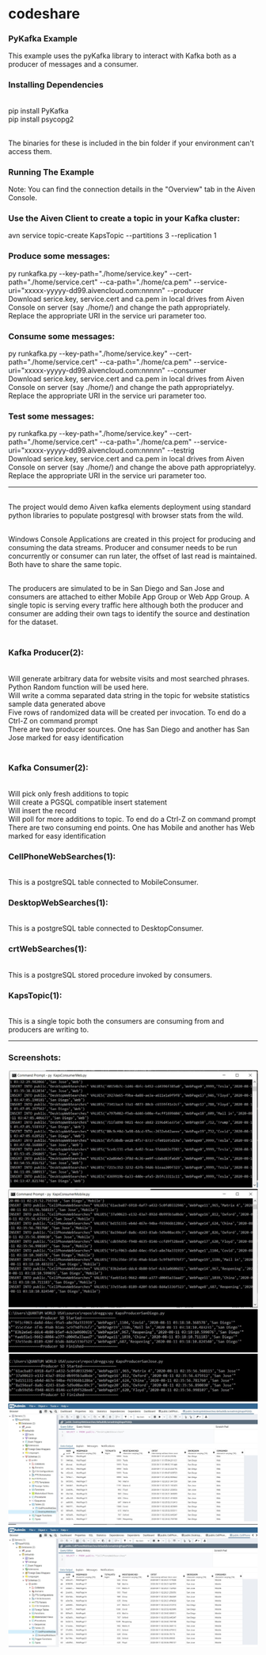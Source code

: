 # codeshare
<h3>PyKafka Example</h3>
This example uses the pyKafka library to interact with Kafka both as a producer of messages and a consumer.

<h3>Installing Dependencies</h3>
   <br/>pip install PyKafka
   <br/>pip install psycopg2

   <br/>The binaries for these is included in the bin folder if your environment can't access them.
<h3>Running The Example</h3>
Note: You can find the connection details in the "Overview" tab in the Aiven Console. 

<h3>Use the Aiven Client to create a topic in your Kafka cluster:</h3>
avn service topic-create <kafka-service-name>  KapsTopic --partitions 3 --replication 1
<h3>Produce some messages:</h3>
py runkafka.py --key-path="./home/service.key" --cert-path="./home/service.cert" --ca-path="./home/ca.pem" --service-uri="xxxxx-yyyyy-dd99.aivencloud.com:nnnnn" --producer
  <br/>Download serice.key, service.cert and ca.pem in local drives from Aiven Console on server (say ./home/) and change the path appropriately. Replace the appropriate URI in the service uri parameter too.
<h3>Consume some messages:</h3>
py runkafka.py --key-path="./home/service.key" --cert-path="./home/service.cert" --ca-path="./home/ca.pem" --service-uri="xxxxx-yyyyy-dd99.aivencloud.com:nnnnn" --consumer
   <br/>Download serice.key, service.cert and ca.pem in local drives from Aiven Console on server (say ./home/) and change the path appropriatelyy. Replace the appropriate URI in the service uri parameter too.
<h3>Test some messages:</h3>
py runkafka.py --key-path="./home/service.key" --cert-path="./home/service.cert" --ca-path="./home/ca.pem" --service-uri="xxxxx-yyyyy-dd99.aivencloud.com:nnnnn" --testrig
   <br/>Download serice.key, service.cert and ca.pem in local drives from Aiven Console on server (say ./home/) and change the above path appropriatelyy. Replace the appropriate URI in the service uri parameter too.
  <hr/>
  <br/>The project would demo Aiven kafka elements deployment using standard python libraries to populate postgresql with browser stats from the wild. 

<br/>Windows Console Applications are created in this project for producing and consuming the data streams. Producer and consumer needs to be run concurrently or consumer can run later, the offset of last read is maintained. Both have to share the same topic.

<br/>The producers are simulated to be in San Diego and San Jose and consumers are attached to either Mobile App Group or Web App Group. A single topic is serving every traffic here although both the producer and consumer are adding their own tags to identify the source and destination for the dataset.

 <h3><br/>Kafka Producer(2): </h3>
 <br/>Will generate arbitrary data for website visits and most searched phrases. Python Random function will be used here.
 <br/>Will write a comma separated data string in the topic for website statistics sample data generated above
 <br/>Five rows of randomized data will be created per invocation. To end do a Ctrl-Z on command prompt
 <br/>There are two producer sources. One has San Diego and another has San Jose marked for easy identification

 <h3><br/>Kafka Consumer(2): </h3>
 <br/>Will pick only fresh additions to topic
 <br/>Will create a PGSQL compatible insert statement
 <br/>Will insert the record
 <br/>Will poll for more additions to topic. To end do a Ctrl-Z on command prompt
 <br/>There are two consuming end points. One has Mobile and another has Web marked for easy identification

<h3>CellPhoneWebSearches(1): </h3>
 <br/>This is a postgreSQL table connected to MobileConsumer.

<h3>DesktopWebSearches(1): </h3>
 <br/>This is a postgreSQL table connected to DesktopConsumer.
<h3>crtWebSearches(1): </h3>
 <br/>This is a postgreSQL stored procedure invoked by consumers.

<h3>KapsTopic(1): </h3>
 <br/>This is a single topic both the consumers are consuming from and producers are writing to.
<hr/>

<h3>Screenshots:</h3>
<img src="https://raw.githubusercontent.com/kapstav/codeshare/master/img/fig1.jpg"></img>
<img src="https://raw.githubusercontent.com/kapstav/codeshare/master/img/fig2.jpg"></img>
<img src="https://raw.githubusercontent.com/kapstav/codeshare/master/img/fig3.jpg"></img>
<img src="https://raw.githubusercontent.com/kapstav/codeshare/master/img/fig4.jpg"></img>
<img src="https://raw.githubusercontent.com/kapstav/codeshare/master/img/fig5.jpg"></img>
<img src="https://raw.githubusercontent.com/kapstav/codeshare/master/img/fig6.jpg"></img>

